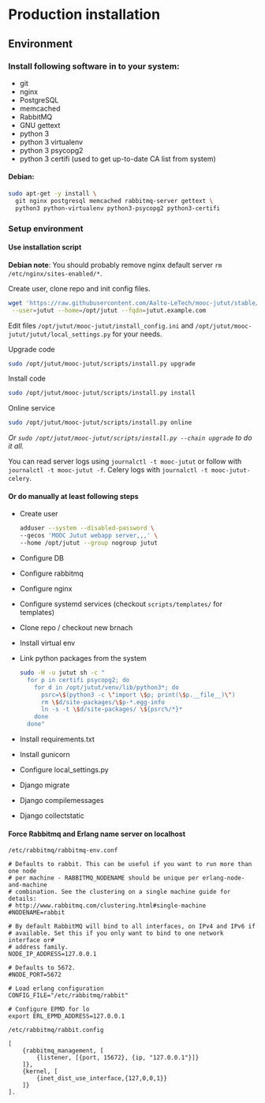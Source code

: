 Production installation
=======================

Environment
-----------

### Install following software in to your system:

* git
* nginx
* PostgreSQL
* memcached
* RabbitMQ
* GNU gettext
* python 3
* python 3 virtualenv
* python 3 psycopg2
* python 3 certifi (used to get up-to-date CA list from system)


#### Debian:

```sh
sudo apt-get -y install \
  git nginx postgresql memcached rabbitmq-server gettext \
  python3 python-virtualenv python3-psycopg2 python3-certifi
```

### Setup environment

#### Use installation script

**Debian note**: You should probably remove nginx default server `rm /etc/nginx/sites-enabled/*`.

Create user, clone repo and init config files.

```sh
wget 'https://raw.githubusercontent.com/Aalto-LeTech/mooc-jutut/stable/scripts/install.py' -O-|sudo python3 - \
 --user=jutut --home=/opt/jutut --fqdn=jutut.example.com
```

Edit files `/opt/jutut/mooc-jutut/install_config.ini` and `/opt/jutut/mooc-jutut/jutut/local_settings.py` for your needs.

Upgrade code

```sh
sudo /opt/jutut/mooc-jutut/scripts/install.py upgrade
```

Install code

```sh
sudo /opt/jutut/mooc-jutut/scripts/install.py install
```

Online service

```sh
sudo /opt/jutut/mooc-jutut/scripts/install.py online
```

*Or `sudo /opt/jutut/mooc-jutut/scripts/install.py --chain upgrade` to do it all.*

You can read server logs using `journalctl -t mooc-jutut` or follow with `journalctl -t mooc-jutut -f`.
Celery logs with `journalctl -t mooc-jutut-celery`.


#### Or do manually at least following steps

* Create user

  ```sh
  adduser --system --disabled-password \
  --gecos 'MOOC Jutut webapp server,,,' \
  --home /opt/jutut --group nogroup jutut
  ```

* Configure DB
* Configure rabbitmq
* Configure nginx
* Configure systemd services (checkout `scripts/templates/` for templates)
* Clone repo / checkout new brnach
* Install virtual env
* Link python packages from the system

  ```sh
  sudo -H -u jutut sh -c "
    for p in certifi psycopg2; do
      for d in /opt/jutut/venv/lib/python3*; do
        psrc=\$(python3 -c \"import \$p; print(\$p.__file__)\")
        rm \$d/site-packages/\$p-*.egg-info
        ln -s -t \$d/site-packages/ \${psrc%/*}*
      done
    done"
  ```

* Install requirements.txt
* Install gunicorn
* Configure local_settings.py
* Django migrate
* Django compilemessages
* Django collectstatic


#### Force Rabbitmq and Erlang name server on localhost

`/etc/rabbitmq/rabbitmq-env.conf`

```
# Defaults to rabbit. This can be useful if you want to run more than one node
# per machine - RABBITMQ_NODENAME should be unique per erlang-node-and-machine
# combination. See the clustering on a single machine guide for details:
# http://www.rabbitmq.com/clustering.html#single-machine
#NODENAME=rabbit

# By default RabbitMQ will bind to all interfaces, on IPv4 and IPv6 if
# available. Set this if you only want to bind to one network interface or#
# address family.
NODE_IP_ADDRESS=127.0.0.1

# Defaults to 5672.
#NODE_PORT=5672

# Load erlang configuration
CONFIG_FILE="/etc/rabbitmq/rabbit"

# Configure EPMD for lo
export ERL_EPMD_ADDRESS=127.0.0.1
```

`/etc/rabbitmq/rabbit.config`

```
[
    {rabbitmq_management, [
        {listener, [{port, 15672}, {ip, "127.0.0.1"}]}
    ]},
    {kernel, [
        {inet_dist_use_interface,{127,0,0,1}}
    ]}
].
```
